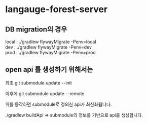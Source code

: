 # langauge-forest-server

## DB migration의 경우
local :  ./gradlew flywayMigrate -Penv=local  
dev :  ./gradlew flywayMigrate -Penv=dev  
prod :  ./gradlew flywayMigrate -Penv=prod  



## open api 를 생성하기 위해서는

최초
git submodule update --init

이후에
git submodule update --remote

위를 동작하면 submodule로 정의한 api가 최신화됩니다.

./gradlew buildApi
=> submodule의 정보를 기반으로 api를 생성합니다.
